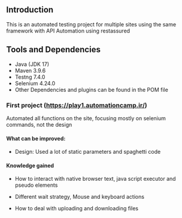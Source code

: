 ## Introduction

 This is an automated testing project for multiple sites using the same framework with API Automation using restassured

 ## Tools and Dependencies

 - Java (JDK 17)
 - Maven 3.9.6
 - Testng 7.4.0
 - Selenium 4.24.0
 - Other Dependencies and plugins can be found in the POM file


### First project (https://play1.automationcamp.ir/)

Automated all functions on the site, focusing mostly on selenium commands, not the design

#### What can be improved:

- Design: Used a lot of static parameters and spaghetti code

#### Knowledge gained 

- How to interact with native browser text, java script executor and pseudo elements

- Different wait strategy, Mouse and keyboard actions

- How to deal with uploading and downloading files
